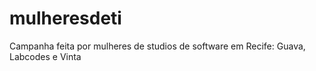 # mulheresdeti
Campanha feita por mulheres de studios de software em Recife: Guava, Labcodes e Vinta
